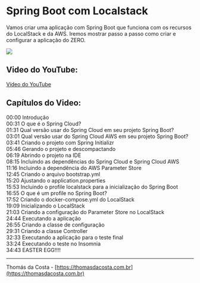 # Spring Boot com Localstack

Vamos criar uma aplicação com Spring Boot que funciona com os recursos do LocalStack e da AWS. Iremos mostrar passo a passo como criar e configurar a aplicação do ZERO.

![](https://img.youtube.com/vi/Vlmjw5nifOo/0.jpg)

## Video do YouTube:

[Vídeo do YouTube](https://www.youtube.com/watch?v=Vlmjw5nifOo)

## Capítulos do Video:

00:00 Introdução<br/>
00:31 O que é o Spring Cloud?<br/>
01:31 Qual versão usar do Spring Cloud em seu projeto Spring Boot?<br/>
03:01 Qual versão usar do Spring Cloud AWS em seu projeto Spring Boot?<br/>
03:41 Criando o projeto com Spring Initializr<br/>
05:46 Gerando o projeto e descompactando<br/>
06:19 Abrindo o projeto na IDE<br/>
08:15 Incluindo as dependências do Spring Cloud e Spring Cloud AWS<br/>
11:16 Incluindo a dependência do AWS Parameter Store<br/>
12:45 Criando o arquivo bootstrap.yml<br/>
15:20 Ajustando o application.properties<br/>
15:53 Incluindo o profile localstack para a inicialização do Spring Boot<br/>
16:55 O que é um profile no Spring Boot?<br/>
17:52 Criando o docker-compose.yml do LocalStack<br/>
19:09 Inicializando o LocalStack<br/>
21:03 Criando a configuração do Parameter Store no LocalStack<br/>
24:44 Executando a aplicação<br/>
26:55 Criando a classe de configuração<br/>
29:31 Criando a classe Controller<br/>
32:33 Executando a aplicação para o teste final<br/>
33:24 Executando o teste no Insomnia<br/>
34:43 EASTER EGG!!!!<br/>

---
Thomás da Costa - [https://thomasdacosta.com.br](https://thomasdacosta.com.br)
